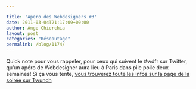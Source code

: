```yaml
---

title: 'Apero des Webdesigners #3'
date: 2011-03-04T21:17:09+00:00
author: Ange Chierchia
layout: post
categories: "Réseautage"
permalink: /blog/1174/
---
```

Quick note pour vous rappeler, pour ceux qui suivent le #wdfr sur Twitter, qu&rsquo;un apéro de Webdesigner aura lieu à Paris dans pile poile deux semaines! Si ça vous tente, [vous trouverez toute les infos sur la page de la soirée sur Twunch](http://twun.ch/a1u "WDapero #3 Paris ")